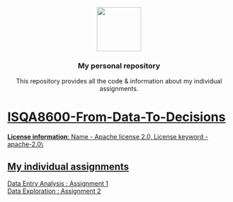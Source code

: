<p align="center">
  <img height="100" src="https://www.unomaha.edu/university-communications/downloadables/lock-up/uno-lock-up-color-black.png">
</p>
<h3 align="center">My personal repository</h3>
<p align="center">This repository provides all the code & information about my individual assignments.</p>
<p align="center">
<a href="https://en.wikipedia.org/wiki/Apache_License">

</p>

# ISQA8600-From-Data-To-Decisions

**License information**: <ins>Name</ins> - Apache license 2.0, <ins>License keyword</ins> - apache-2.0\
## My individual assignments
  Data Entry Analysis : Assignment 1\
  Data Exploration : Assignment 2
  


